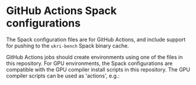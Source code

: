 # GitHub Actions Spack configurations

The Spack configuration files are for GitHub Actions, and include
support for pushing to the `ukri-bench` Spack binary cache.

GitHub Actions jobs should create environments using one of the files in
this repository. For GPU environments, the Spack configurations are
compatible with the GPU compiler install scripts in this repository.
The GPU compiler scripts can be used as 'actions', e.g.:
<!-- ```bash
- name: Install ROCm
  uses: ukri-bench/spack-configs/actions/rocm@main
```

```bash
- name: Install CUDA
  uses: ukri-bench/spack-configs/actions/cuda@main
```

- `spack.yml`: For CPU builds, using the default compilers.
- `spack-cuda.yml`: For CUDA builds, compatible with
  `ukri-bench/spack-configs/actions/cuda@main`.
- `spack-rocm.yml`: For ROCm builds, compatible with
  `ukri-bench/spack-configs/actions/rocm@main`.

  See
  https://github.com/ukri-bench/benchmark-dolfinx/blob/main/.github/workflows/spack-ci.yml
  for examples of use. -->